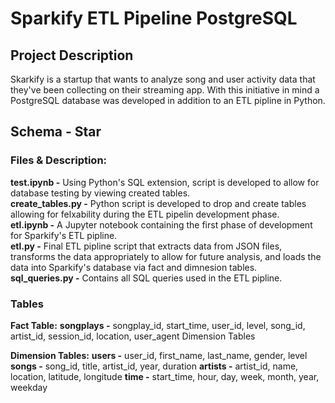# Sparkify ETL Pipeline PostgreSQL

## Project Description

Skarkify is a startup that wants to analyze song and user activity data that they've been collecting on their streaming app. With this initiative in mind a PostgreSQL database was developed in addition to an ETL pipline in Python. 

## Schema - Star

### Files & Description:

**test.ipynb -**  Using Python's SQL extension, script is developed to allow for database testing by viewing created tables.<br>
**create_tables.py -**  Python script is developed to drop and create tables allowing for felxability during the ETL pipelin development phase. <br>
**etl.ipynb -** A Jupyter notebook containing the first phase of development for Sparkify's ETL pipline.<br>
**etl.py -** Final ETL pipline script that extracts data from JSON files, transforms the data appropriately to allow for future analysis, and loads the data into Sparkify's database via fact and dimnesion tables.<br>
**sql_queries.py -** Contains all SQL queries used in the ETL pipline.<br>

### Tables

**Fact Table:**
**songplays -** songplay_id, start_time, user_id, level, song_id, artist_id, session_id, location, user_agent
Dimension Tables

**Dimension Tables:**
**users -** user_id, first_name, last_name, gender, level
**songs -** song_id, title, artist_id, year, duration
**artists -** artist_id, name, location, latitude, longitude
**time -** start_time, hour, day, week, month, year, weekday

